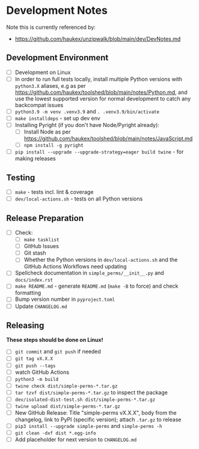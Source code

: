 Development Notes
=================

Note this is currently referenced by:
- <https://github.com/haukex/unzipwalk/blob/main/dev/DevNotes.md>

Development Environment
-----------------------

- [ ] Development on Linux
- [ ] In order to run full tests locally, install multiple Python versions with `python3.X`
  aliases, e.g as per <https://github.com/haukex/toolshed/blob/main/notes/Python.md>,
  and use the lowest supported version for normal development to catch any backcompat issues
- [ ] `python3.9 -m venv .venv3.9` and `. .venv3.9/bin/activate`
- [ ] `make installdeps` - set up dev env
- [ ] Installing Pyright (if you don't have Node/Pyright already):
  - [ ] Install Node as per <https://github.com/haukex/toolshed/blob/main/notes/JavaScript.md>
  - [ ] `npm install -g pyright`
- [ ] `pip install --upgrade --upgrade-strategy=eager build twine` - for making releases

Testing
-------

- [ ] `make` - tests incl. lint & coverage
- [ ] `dev/local-actions.sh` - tests on all Python versions

Release Preparation
-------------------

- [ ] Check:
  - [ ] `make tasklist`
  - [ ] GitHub Issues
  - [ ] Git stash
  - [ ] Whether the Python versions in `dev/local-actions.sh` and the GitHub Actions Workflows need updating
- [ ] Spellcheck documentation in `simple_perms/__init__.py` and `docs/index.rst`
- [ ] `make README.md` - generate `README.md` (`make -B` to force) and check formatting
- [ ] Bump version number in `pyproject.toml`
- [ ] Update `CHANGELOG.md`

Releasing
---------

**These steps should be done on Linux!**

- [ ] `git commit` and `git push` if needed
- [ ] `git tag vX.X.X`
- [ ] `git push --tags`
- [ ] watch GitHub Actions
- [ ] `python3 -m build`
- [ ] `twine check dist/simple-perms-*.tar.gz`
- [ ] `tar tzvf dist/simple-perms-*.tar.gz` to inspect the package
- [ ] `dev/isolated-dist-test.sh dist/simple-perms-*.tar.gz`
- [ ] `twine upload dist/simple-perms-*.tar.gz`
- [ ] New GitHub Release: Title "simple-perms vX.X.X", body from the changelog, link to PyPI (specific version); attach `.tar.gz` to release
- [ ] `pip3 install --upgrade simple-perms` and `simple-perms -h`
- [ ] `git clean -dxf dist *.egg-info`
- [ ] Add placeholder for next version to `CHANGELOG.md`
